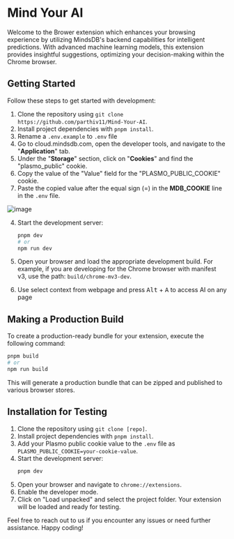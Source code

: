 # Mind Your AI 

Welcome to the Brower extension which enhances your browsing experience by utilizing MindsDB's backend capabilities for intelligent predictions. With advanced machine learning models, this extension provides insightful suggestions, optimizing your decision-making within the Chrome browser.


## Getting Started

Follow these steps to get started with development:

1. Clone the repository using `git clone https://github.com/parthiv11/Mind-Your-AI`.
2. Install project dependencies with `pnpm install`.
3. Rename a `.env.example` to `.env` file 
4. Go to cloud.mindsdb.com, open the developer tools, and navigate to the "**Application**" tab.
5. Under the "**Storage**" section, click on "**Cookies**" and find the "plasmo_public" cookie.
6. Copy the value of the "Value" field for the "PLASMO_PUBLIC_COOKIE" cookie.
7. Paste the copied value after the equal sign (=) in the **MDB_COOKIE** line in the `.env` file.

![image](https://github.com/parthiv11/Mind-Your-AI/assets/75653580/a53fd40f-d16d-4d79-aaf7-c288d706ffff)

4. Start the development server:
   ```bash
   pnpm dev
   # or
   npm run dev
   ```
5. Open your browser and load the appropriate development build. For example, if you are developing for the Chrome browser with manifest v3, use the path: `build/chrome-mv3-dev`.

6. Use select context from webpage and press <kbd>Alt</kbd> + <kbd>A</kbd> to access AI on any page 


## Making a Production Build

To create a production-ready bundle for your extension, execute the following command:

```bash
pnpm build
# or
npm run build
```

This will generate a production bundle that can be zipped and published to various browser stores.

## Installation for Testing

1. Clone the repository using `git clone [repo]`.
2. Install project dependencies with `pnpm install`.
3. Add your Plasmo public cookie value to the `.env` file as `PLASMO_PUBLIC_COOKIE=your-cookie-value`.
4. Start the development server:
   ```bash
   pnpm dev
   ```
5. Open your browser and navigate to `chrome://extensions`.
6. Enable the developer mode.
7. Click on "Load unpacked" and select the project folder. Your extension will be loaded and ready for testing.

Feel free to reach out to us if you encounter any issues or need further assistance. Happy coding!
